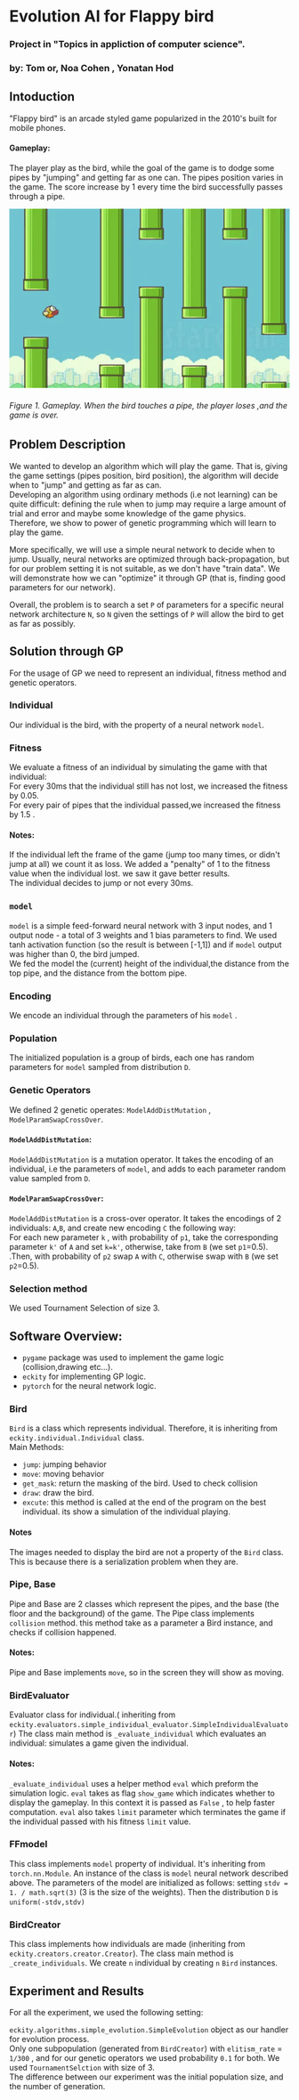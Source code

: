 # Evolution AI for Flappy bird
### Project in "Topics in appliction of computer science".
### by: Tom or, Noa Cohen , Yonatan Hod


## Intoduction

"Flappy bird" is an arcade styled game popularized in the 2010's built for mobile phones.
#### Gameplay:
The player play as the bird, while the goal of the game is to dodge some pipes 
by "jumping" and getting far as one can. The pipes position varies in the game. The score increase by 1 every time the bird 
successfully passes through a pipe.

![Alt text](readme_images/gameplay.png "Game play")
###### Figure 1. Gameplay. When the bird touches a pipe, the player loses ,and the game is over.

## Problem Description
We wanted to develop an algorithm which will play the game. That is, giving
the game settings (pipes position, bird position), the algorithm will decide when to "jump"
and getting as far as can. <br />
Developing an algorithm using ordinary methods (i.e not learning) can be quite difficult:
defining the rule when to jump may require a large amount of trial and error and maybe some knowledge of the
game physics.<br />
Therefore, we show to power of genetic programming which will learn to play the game.<br />

More specifically, we will use a simple neural network to decide when to jump. Usually,
neural networks are optimized through back-propagation, but for our problem setting
it is not suitable, as we don't have "train data". We will demonstrate
how we can "optimize" it through GP (that is, finding good parameters for our network).

Overall, the problem is to search a set  `P` of parameters for a specific neural network architecture `N`,
so `N` given the settings of `P` will allow the bird to get as far as possibly.

## Solution through GP

For the usage of GP we need to represent an individual,
fitness method and genetic operators.

### Individual
Our individual is the bird, with the property of a neural network `model`.
### Fitness
We evaluate a fitness of an individual by simulating the game with that individual: <br />
For every 30ms that the individual still has not lost, we increased the fitness by 0.05. <br />
For every pair of pipes that the individual passed,we increased the fitness by 1.5 .<br />
#### Notes:
If the individual left the frame of the game (jump too many times, or didn't jump at all) we count it as loss.
We added a "penalty" of 1 to the fitness value when the individual lost. we saw it gave better results. <br>
The individual decides to jump or not every 30ms.

### `model`
`model` is a simple feed-forward neural network with 3 input nodes, and 1 output node - a total of 3 weights and 1 bias parameters to find.
We used tanh activation function (so the result is between [-1,1]) and if `model` output was higher than 0, the bird jumped.<br/>
We fed the model the (current) height of the individual,the distance from the top pipe, and the distance from the bottom pipe.

### Encoding
We encode an individual through the parameters of his `model` .

### Population
The initialized population is a group of birds, each one has random parameters for `model` sampled
from distribution `D`.

### Genetic Operators
We defined 2 genetic operates: `ModelAddDistMutation` , `ModelParamSwapCrossOver`.

#### `ModelAddDistMutation`:
`ModelAddDistMutation` is a mutation operator. It takes the encoding of an individual, i.e the parameters
of `model`, and adds to each parameter random value sampled from `D`.

#### `ModelParamSwapCrossOver`:
`ModelAddDistMutation` is a cross-over operator. It takes the encodings of  2 individuals: `A`,`B`, and create new encoding `C` the following way:<br/>
For each new parameter `k` , with probability of `p1`, take the corresponding parameter `k'` of `A` and set `k=k'`, otherwise, take from `B` (we set `p1`=0.5).
<br/>.Then, with probability of `p2` swap `A` with `C`, otherwise swap with `B` (we set `p2`=0.5).

### Selection method
We used Tournament Selection of size 3.


## Software Overview:

+ `pygame` package was used to implement the game logic (collision,drawing etc...).
+ `eckity` for implementing GP logic.
+ `pytorch` for the neural network logic.

### Bird

`Bird` is a class which represents individual. Therefore, it is  inheriting
from `eckity.individual.Individual` class. <br>Main Methods: <br />
+ `jump`: jumping behavior
+ `move`: moving behavior <br>
+ `get_mask`: return the masking of the bird. Used to check collision
+ `draw`: draw the bird.
+ `excute`: this method is called at the end of the program on the best individual. its show a simulation of the individual playing.

#### Notes
The images needed to display the bird are not a property of the `Bird` class. This is 
because there is a serialization problem when they are.

### Pipe, Base 
Pipe and Base are 2 classes which represent the pipes, and the base (the floor and the background) of 
the game.
The Pipe class implements  `collision` method. this method take as a parameter a Bird instance, and checks
if collision happened.

#### Notes:
Pipe and Base implements `move`, so in the screen they will show as moving.

### BirdEvaluator
Evaluator class for individual.( inheriting from `eckity.evaluators.simple_individual_evaluator.SimpleIndividualEvaluator`)
The class main method is `_evaluate_individual` which evaluates an individual:
simulates a game given the individual.

#### Notes:
`_evaluate_individual` uses a helper method `eval` which preform the simulation logic.
`eval` takes as flag `show_game` which indicates whether to display the gameplay.
In this context it is passed as `False` , to help faster computation.
`eval` also takes `limit` parameter which terminates the game if the individual passed
with his fitness `limit` value.


### FFmodel
This class implements `model` property of individual. It's inheriting from `torch.nn.Module`.
An instance of the class is `model` neural network described above. The parameters of the model
are initialized as follows: setting `stdv = 1. / math.sqrt(3)` (3 is the size of the weights).
Then the distribution `D` is `uniform(-stdv,stdv)`


### BirdCreator
This class implements how individuals are made (inheriting from `eckity.creators.creator.Creator`). The class main method is `_create_individuals`.
We create `n` individual by creating `n` `Bird` instances.


## Experiment and Results

For all the experiment, we used the following setting:

`eckity.algorithms.simple_evolution.SimpleEvolution` object as our handler for evolution process.<br/>
Only one subpopulation (generated from `BirdCreator`) with `elitism_rate` = `1/300` , and for our genetic operators we used
probability `0.1` for both. We used `TournamentSelction` with size of 3. <br />
The difference between our experiment was the initial population size, and the number of generation.


